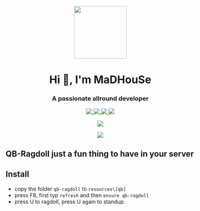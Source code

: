 <p align="center">
    <img width="140" src="https://icons.iconarchive.com/icons/iconarchive/red-orb-alphabet/128/Letter-M-icon.png" />  
    <h1 align="center">Hi 👋, I'm MaDHouSe</h1>
    <h3 align="center">A passionate allround developer </h3>    
</p>

<p align="center">
  <a href="https://github.com/MaDHouSe79/mh-ragdoll/issues">
    <img src="https://img.shields.io/github/issues/MaDHouSe79/mh-ragdoll"/> 
  </a>
  <a href="https://github.com/MaDHouSe79/mh-ragdoll/network/members">
    <img src="https://img.shields.io/github/forks/MaDHouSe79/mh-ragdoll"/> 
  </a>  
  <a href="https://github.com/MaDHouSe79/mh-ragdoll/stargazers">
    <img src="https://img.shields.io/github/stars/MaDHouSe79/mh-ragdoll?color=white"/> 
  </a>
  <a href="https://github.com/MaDHouSe79/mh-ragdoll/blob/main/LICENSE">
    <img src="https://img.shields.io/github/license/MaDHouSe79/mh-ragdoll?color=black"/> 
  </a>      
</p>

<p align="center">
  <img alig src="https://github-profile-trophy.vercel.app/?username=MaDHouSe79&margin-w=15&column=6" />
</p>

<p align="center">
  <img alig src="https://raw.githubusercontent.com/kamranahmedse/driver.js/master/demo/images/split.png" />
</p>

## QB-Ragdoll just a fun thing to have in your server

## Install 
- copy the folder `qb-ragdoll` to `resources\[qb]`
- press F8, first typ `refresh` and then `ensure qb-ragdoll`
- press U to ragdoll, press U again to standup.
